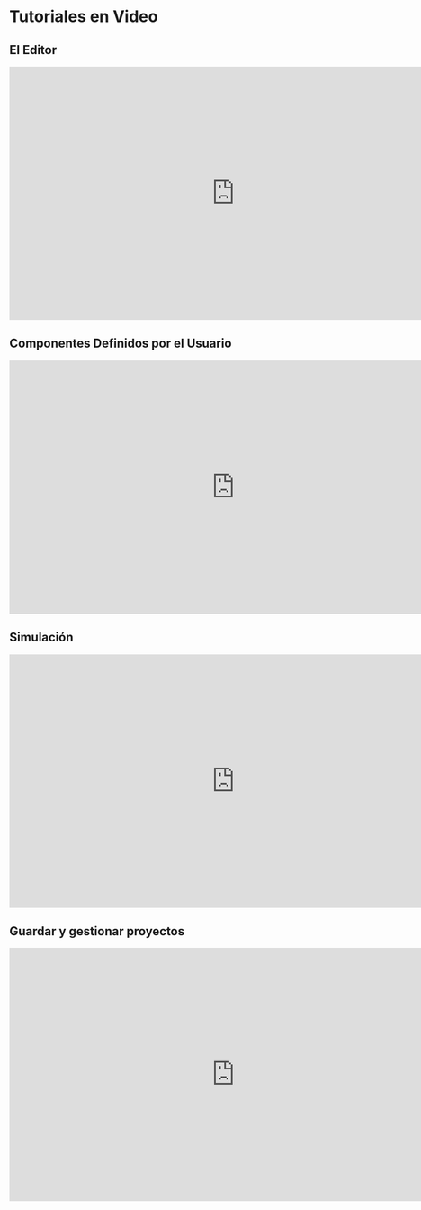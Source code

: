 # Tutoriales en Video

## El Editor

<iframe class="video" width="800" height="450" src="https://www.youtube.com/embed/tX7HT_0MZRo" frameborder="0"
        allow="accelerometer; autoplay; encrypted-media; gyroscope; picture-in-picture"
        allowfullscreen>
</iframe>

## Componentes Definidos por el Usuario

<iframe class="video" width="800" height="450" src="https://www.youtube.com/embed/fSErH93I-Wg" frameborder="0"
        allow="accelerometer; autoplay; encrypted-media; gyroscope; picture-in-picture"
        allowfullscreen>
</iframe>

## Simulación

<iframe class="video" width="800" height="450" src="https://www.youtube.com/embed/WjpChcxn18k" frameborder="0"
        allow="accelerometer; autoplay; encrypted-media; gyroscope; picture-in-picture"
        allowfullscreen>
</iframe>

## Guardar y gestionar proyectos

<iframe class="video" width="800" height="450" src="https://www.youtube.com/embed/VtS4E0L2MyU" frameborder="0"
        allow="accelerometer; autoplay; encrypted-media; gyroscope; picture-in-picture"
        allowfullscreen>
</iframe>
